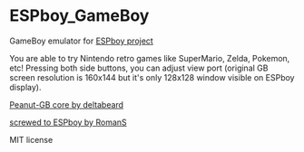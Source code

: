 # ESPboy_GameBoy
GameBoy emulator for [ESPboy project](https://hackaday.io/project/164830-espboy-games-iot-stem-for-education-fun) 

You are able to try Nintendo retro games like SuperMario, Zelda, Pokemon, etc! 
Pressing both side buttons, you can adjust view port (original GB screen resolution is 160х144 but it's only 128x128 window visible on ESPboy display).

[Peanut-GB core by deltabeard](https://github.com/deltabeard/Peanut-GB)

[screwed to ESPboy by RomanS](https://hackaday.io/project/164830-espboy-games-iot-stem-for-education-fun)

MIT license
